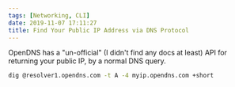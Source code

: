 ```yaml
---
tags: [Networking, CLI]
date: 2019-11-07 17:11:27
title: Find Your Public IP Address via DNS Protocol
---
```


OpenDNS has a "un-official" (I didn't find any docs at least) API for returning your public IP, by a normal DNS query.

<!--more-->

```bash
dig @resolver1.opendns.com -t A -4 myip.opendns.com +short
```
